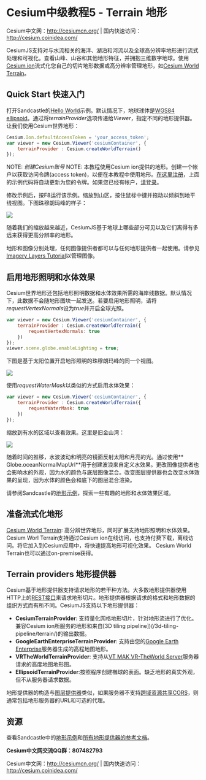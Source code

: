 # Cesium中级教程5 - Terrain 地形
Cesium中文网：http://cesiumcn.org/ | 国内快速访问：http://cesium.coinidea.com/

CesiumJS支持对与水流相关的海洋、湖泊和河流以及全球高分辨率地形进行流式处理和可视化。查看山峰、山谷和其他地形特征，并拥抱三维数字地球。使用[Cesium ion](https://cesium.com/ion)流式化您自己的切片地形数据或高分辨率管理地形，如[Cesium World Terrain](https://cesium.com/content/cesium-world-terrain/)。

## Quick Start 快速入门
打开Sandcastle的[Hello World](https://cesiumjs.org/Cesium/Build/Apps/Sandcastle/index.html?src=Hello%20World.html)示例。默认情况下，地球球体是[WGS84 ellipsoid](http://earth-info.nga.mil/GandG/publications/tr8350.2/wgs84fin.pdf)。通过将*terrainProvider*选项传递给*Viewer*，指定不同的地形提供器。让我们使用Cesium世界地形：
```javascript
Cesium.Ion.defaultAccessToken = 'your_access_token';
var viewer = new Cesium.Viewer('cesiumContainer', {
    terrainProvider : Cesium.createWorldTerrain()
});
```

NOTE: *创建Cesium账号* 
NOTE: 本教程使用Cesium ion提供的地形。创建一个帐户以获取访问令牌(access token)，以便在本教程中使用地形。[在这里注册](https://cesium.com/ion/signup?gs=true)，上面的示例代码将自动更新为您的令牌。如果您已经有帐户，[请登录](https://cesium.com/ion/signin)。

修改示例后，按F8运行该示例。缩放到山区，按住鼠标中键并拖动以倾斜到地平线视图。下图珠穆朗玛峰的样子：

![](https://i.loli.net/2019/05/22/5ce50eb02b33494801.png)

随着我们的缩放越来越近，CesiumJS基于地球上哪些部分可见以及它们离得有多远来获得更高分辨率的地形。

地形和图像分别处理，任何图像提供者都可以与任何地形提供者一起使用。请参见[Imagery Layers Tutorial](https://cesium.com/docs/tutorials/imagery-layers)以管理图像。

## 启用地形照明和水体效果
Cesium世界地形还包括地形照明数据和水体效果所需的海岸线数据。默认情况下，此数据不会随地形图块一起发送。若要启用地形照明，请将*requestVertexNormals*设为*true*并开启全球光照。
```javascript
var viewer = new Cesium.Viewer('cesiumContainer', {
    terrainProvider : Cesium.createWorldTerrain({
        requestVertexNormals: true
    })
});
viewer.scene.globe.enableLighting = true;
```

下图是基于太阳位置开启地形照明的珠穆朗玛峰的同一个视图。

![](https://i.loli.net/2019/05/22/5ce50ec8a9c3651535.png)

使用*requestWaterMask*以类似的方式启用水体效果：
```javascript
var viewer = new Cesium.Viewer('cesiumContainer', {
    terrainProvider : Cesium.createWorldTerrain({
        requestWaterMask: true
    })
});
```

缩放到有水的区域以查看效果。这里是旧金山湾：

![](https://i.loli.net/2019/05/22/5ce50ed67340b14275.png)

随着时间的推移，水波波动和明亮的镜面反射太阳和月亮的光。通过使用** Globe.oceanNormalMapUrl**用于创建波浪来自定义水效果。更改图像提供者也会影响水的外观，因为水的颜色与底层图像混合。改变图层提供器也会改变水体效果的呈现，因为水体的颜色会和底下的图层混合渲染。

请参阅Sandcastle的[地形示例](https://cesiumjs.org/Cesium/Build/Apps/Sandcastle/index.html?src=Terrain.html)，探索一些有趣的地形和水体效果区域。

## 准备流式化地形
[Cesium World Terrain](https://cesium.com/content/cesium-world-terrain/): 高分辨世界地形，同时扩展支持地形照明和水体效果。Cesium Worl Terrain支持通过Cesium ion在线访问，也支持付费下载，离线访问。将它加入到Cesium应用中，将快速提高地形可视化效果。 Cesium World Terrain也可以通过on-premise获得。

## Terrain providers 地形提供器
Cesium基于地形提供器支持请求地形的若干种方法。大多数地形提供器使用HTTP上的[REST接口](http://rest.elkstein.org/)来请求地形切片。地形提供器根据请求的格式和地形数据的组织方式而有所不同。CesiumJS支持以下地形提供器：

- **CesiumTerrainProvider**: 支持量化网格地形切片，针对地形流进行了优化。兼容Cesium ion所服务的地形和来自[3D tiling pipeline])(/3d-tiling-pipeline/terrain/)的输出数据。
- **GoogleEarthEnterpriseTerrainProvider**: 支持由您的[Google Earth Enterprise](https://github.com/google/earthenterprise)服务器生成的高程地图地形。
- **VRTheWorldTerrainProvider**:  支持从[VT MAK VR-TheWorld Server](http://vr-theworld.com/)服务器请求的高度地图地形图。
- **EllipsoidTerrainProvider**:按照程序创建椭球的表面。缺乏地形的真实外观，但不从服务器请求数据。

地形提供器的构造与[图层提供器](https://cesium.com/docs/tutorials/imagery-layers)类似，如果服务器不支持[跨域资源共享CORS](http://enable-cors.org/)，则通常包括地形服务器的URL和可选的代理。

## 资源
查看Sandcastle中的[地形示例](https://cesiumjs.org/Cesium/Build/Apps/Sandcastle/index.html?src=Terrain.html)和[所有地形提供器的参考文档](https://cesiumjs.org/Cesium/Build/Documentation/?classFilter=TerrainProvider)。

**Cesium中文网交流QQ群：807482793**

Cesium中文网：http://cesiumcn.org/ | 国内快速访问：http://cesium.coinidea.com/